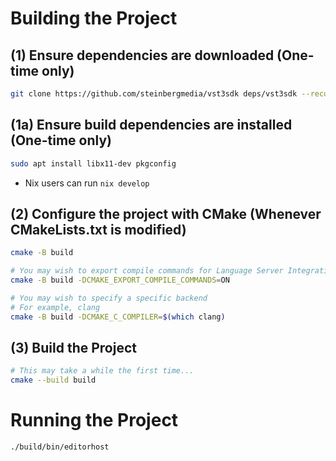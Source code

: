 # Building the Project

## (1) Ensure dependencies are downloaded (One-time only)

```bash
git clone https://github.com/steinbergmedia/vst3sdk deps/vst3sdk --recursive
```

## (1a) Ensure build dependencies are installed (One-time only)
```bash
sudo apt install libx11-dev pkgconfig
```
- Nix users can run `nix develop`

## (2) Configure the project with CMake (Whenever CMakeLists.txt is modified)
```bash
cmake -B build

# You may wish to export compile commands for Language Server Integration
cmake -B build -DCMAKE_EXPORT_COMPILE_COMMANDS=ON

# You may wish to specify a specific backend
# For example, clang
cmake -B build -DCMAKE_C_COMPILER=$(which clang)
```

## (3) Build the Project
```bash
# This may take a while the first time...
cmake --build build
```


# Running the Project
```bash
./build/bin/editorhost
```
